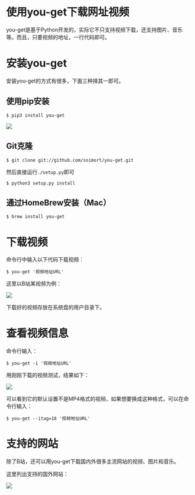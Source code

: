 # 使用you-get下载网址视频




you-get是基于Python开发的，实际它不只支持视频下载，还支持图片、音乐等。而且，只要视频的地址，一行代码即可。



# 安装you-get

安装you-get的方式有很多，下面三种择其一即可。



## 使用pip安装

```shell
$ pip3 install you-get
```

![](https://images.yingwai.top/picgo/yougetf1.png)



## Git克隆

```shell
$ git clone git://github.com/soimort/you-get.git
```

然后直接运行`./setup.py`即可

```shell
$ python3 setup.py install
```



## 通过HomeBrew安装（Mac）

```shell
$ brew install you-get
```



# 下载视频

命令行中输入以下代码下载视频：

```shell
$ you-get '视频地址URL'
```

这里以B站某视频为例：

![](https://images.yingwai.top/picgo/yougetf2.png)

下载好的视频存放在系统盘的用户目录下。



# 查看视频信息

命令行输入：

```shell
$ you-get -i '视频地址URL'
```

用刚刚下载的视频测试，结果如下：

![](https://images.yingwai.top/picgo/yougetf3.png)

可以看到它的默认设置不是MP4格式的视频，如果想要换成这种格式，可以在命令行输入：

```shell
$ you-get --itag=18 '视频地址URL'
```



# 支持的网站

除了B站，还可以用you-get下载国内外很多主流网站的视频、图片和音乐。

这里列出支持的国外网站：

![](https://images.yingwai.top/picgo/yougetf4.jpg)


